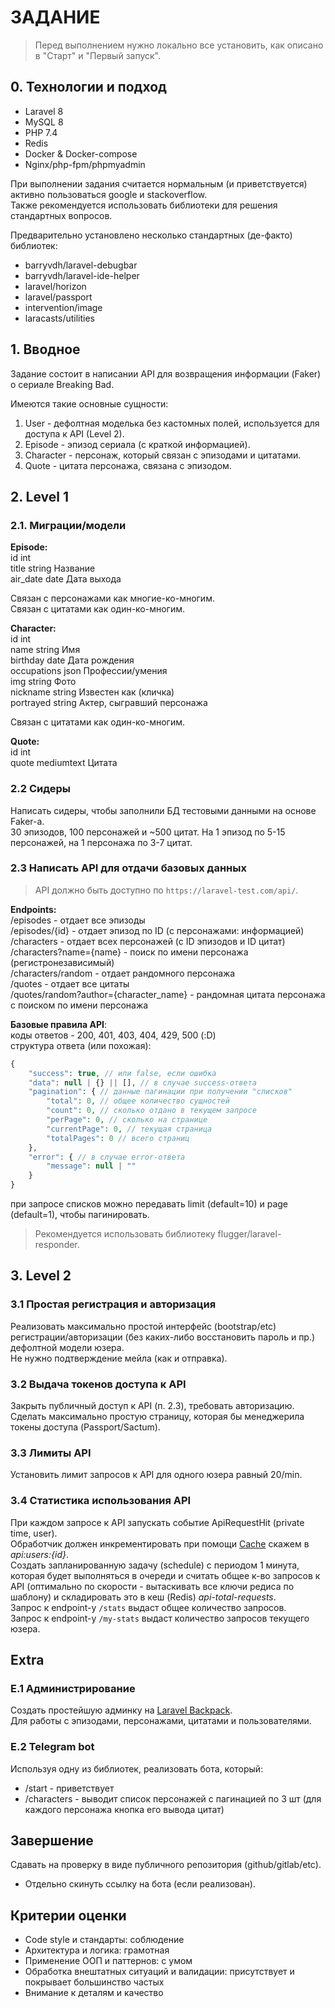 # ЗАДАНИЕ

> Перед выполнением нужно локально все установить, как описано в "Старт" и "Первый запуск".

## 0. Технологии и подход

- Laravel 8
- MySQL 8
- PHP 7.4
- Redis
- Docker & Docker-compose
- Nginx/php-fpm/phpmyadmin

При выполнении задания считается нормальным (и приветствуется) активно пользоваться google и stackoverflow.  
Также рекомендуется использовать библиотеки для решения стандартных вопросов.

Предварительно установлено несколько стандартных (де-факто) библиотек:

- barryvdh/laravel-debugbar
- barryvdh/laravel-ide-helper
- laravel/horizon
- laravel/passport
- intervention/image
- laracasts/utilities

## 1. Вводное

Задание состоит в написании API для возвращения информации (Faker) о сериале Breaking Bad.

Имеются такие основные сущности:

1. User - дефолтная моделька без кастомных полей, используется для доступа к API (Level 2).
2. Episode - эпизод сериала (с краткой информацией).
3. Character - персонаж, который связан с эпизодами и цитатами.
4. Quote - цитата персонажа, связана с эпизодом.

## 2. Level 1

### 2.1. Миграции/модели

**Episode:**  
id int  
title string Название  
air_date date Дата выхода

Связан с персонажами как многие-ко-многим.  
Связан с цитатами как один-ко-многим.

**Character:**  
id int  
name string Имя  
birthday date Дата рождения  
occupations json Профессии/умения  
img string Фото  
nickname string Известен как (кличка)  
portrayed string Актер, сыгравший персонажа

Связан с цитатами как один-ко-многим.

**Quote:**  
id int  
quote mediumtext Цитата

### 2.2 Сидеры

Написать сидеры, чтобы заполнили БД тестовыми данными на основе Faker-а.  
30 эпизодов, 100 персонажей и ~500 цитат. На 1 эпизод по 5-15 персонажей, на 1 персонажа по 3-7 цитат.

### 2.3 Написать API для отдачи базовых данных

> API должно быть доступно по `https://laravel-test.com/api/`.

**Endpoints:**  
/episodes - отдает все эпизоды  
/episodes/{id} - отдает эпизод по ID (с персонажами: информацией)  
/characters - отдает всех персонажей (с ID эпизодов и ID цитат)  
/characters?name={name} - поиск по имени персонажа (регистронезависимый)  
/characters/random - отдает рандомного персонажа  
/quotes - отдает все цитаты  
/quotes/random?author={character_name} - рандомная цитата персонажа с поиском по имени персонажа

**Базовые правила API**:  
коды ответов - 200, 401, 403, 404, 429, 500 (:D)  
структура ответа (или похожая):

```php
{
    "success": true, // или false, если ошибка
    "data": null | {} || [], // в случае success-ответа
    "pagination": { // данные пагинации при получении "списков"
        "total": 0, // общее количество сущностей
        "count": 0, // сколько отдано в текущем запросе
        "perPage": 0, // сколько на странице
        "currentPage": 0, // текущая страница
        "totalPages": 0 // всего страниц
    },
    "error": { // в случае error-ответа
        "message": null | "" 
    }
}
```

при запросе списков можно передавать limit (default=10) и page (default=1), чтобы пагинировать.

> Рекомендуется использовать библиотеку flugger/laravel-responder.

## 3. Level 2

### 3.1 Простая регистрация и авторизация

Реализовать максимально простой интерфейс (bootstrap/etc) регистрации/авторизации (без каких-либо восстановить пароль и
пр.) дефолтной модели юзера.  
Не нужно подтверждение мейла (как и отправка).

### 3.2 Выдача токенов доступа к API

Закрыть публичный доступ к API (п. 2.3), требовать авторизацию.  
Сделать максимально простую страницу, которая бы менеджерила токены доступа (Passport/Sactum).

### 3.3 Лимиты API

Установить лимит запросов к API для одного юзера равный 20/min.

### 3.4 Статистика использования API

При каждом запросе к API запускать событие ApiRequestHit (private time, user).  
Обработчик должен инкрементировать при помощи [Cache](https://laravel.com/docs/8.x/cache) скажем в *api:users:{id}*.  
Создать запланированную задачу (schedule) с периодом 1 минута, которая будет выполняться в очереди и считать общее к-во
запросов к API (оптимально по скорости - вытаскивать все ключи редиса по шаблону) и складировать это в кеш (Redis)
*api-total-requests*.  
Запрос к endpoint-у `/stats` выдаст общее количество запросов.  
Запрос к endpoint-у `/my-stats` выдаст количество запросов текущего юзера.

## Extra

### E.1 Администрирование

Создать простейшую админку на [Laravel Backpack](https://backpackforlaravel.com/).  
Для работы с эпизодами, персонажами, цитатами и пользователями.

### E.2 Telegram bot

Используя одну из библиотек, реализовать бота, который:

- /start - приветствует
- /characters - выводит список персонажей с пагинацией по 3 шт (для каждого персонажа кнопка его вывода цитат)

## Завершение

Сдавать на проверку в виде публичного репозитория (github/gitlab/etc).

* Отдельно скинуть ссылку на бота (если реализован).

## Критерии оценки

- Code style и стандарты: соблюдение
- Архитектура и логика: грамотная
- Применение ООП и паттернов: с умом
- Обработка внештатных ситуаций и валидации: присутствует и покрывает большинство частых
- Внимание к деталям и качество  
